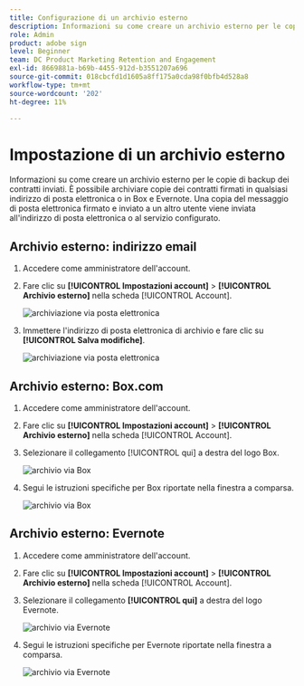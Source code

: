 ```yaml
---
title: Configurazione di un archivio esterno
description: Informazioni su come creare un archivio esterno per le copie di backup dei contratti inviati
role: Admin
product: adobe sign
level: Beginner
team: DC Product Marketing Retention and Engagement
exl-id: 8669881a-b69b-4455-912d-b3551207a696
source-git-commit: 018cbcfd1d1605a8ff175a0cda98f0bfb4d528a8
workflow-type: tm+mt
source-wordcount: '202'
ht-degree: 11%

---
```


# Impostazione di un archivio esterno

Informazioni su come creare un archivio esterno per le copie di backup dei contratti inviati. È possibile archiviare copie dei contratti firmati in qualsiasi indirizzo di posta elettronica o in Box e Evernote. Una copia del messaggio di posta elettronica firmato e inviato a un altro utente viene inviata all&#39;indirizzo di posta elettronica o al servizio configurato.

## Archivio esterno: indirizzo email

1. Accedere come amministratore dell&#39;account.

1. Fare clic su **[!UICONTROL Impostazioni account]** > **[!UICONTROL Archivio esterno]** nella scheda [!UICONTROL Account].

   ![archiviazione via posta elettronica](../assets/archiveemail1.png)

1. Immettere l&#39;indirizzo di posta elettronica di archivio e fare clic su **[!UICONTROL Salva modifiche]**.

   ![archiviazione via posta elettronica](../assets/archiveemail2.png)

## Archivio esterno: Box.com

1. Accedere come amministratore dell&#39;account.

1. Fare clic su **[!UICONTROL Impostazioni account]** > **[!UICONTROL Archivio esterno]** nella scheda [!UICONTROL Account].

1. Selezionare il collegamento [!UICONTROL qui] a destra del logo Box.

   ![archivio via Box](../assets/archivebox1.png)

1. Segui le istruzioni specifiche per Box riportate nella finestra a comparsa.

   ![archivio via Box](../assets/archivebox2.png)

## Archivio esterno: Evernote

1. Accedere come amministratore dell&#39;account.

1. Fare clic su **[!UICONTROL Impostazioni account]** > **[!UICONTROL Archivio esterno]** nella scheda [!UICONTROL Account].

1. Selezionare il collegamento **[!UICONTROL qui]** a destra del logo Evernote.

   ![archivio via Evernote](../assets/archiveevernote1.png)

1. Segui le istruzioni specifiche per Evernote riportate nella finestra a comparsa.

   ![archivio via Evernote](../assets/archiveevernote2.png)

